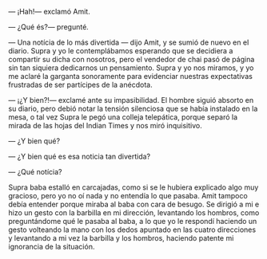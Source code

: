 — ¡Hah!— exclamó Amit.

— ¿Qué és?— pregunté.

— Una notícia de lo más divertida — dijo Amit, y se sumió de nuevo en el diario. Supra y yo le contemplábamos esperando que se decidiera a compartir su dicha con nosotros, pero el vendedor de chai pasó de página sin tan siquiera dedicarnos un pensamiento. Supra y yo nos miramos, y yo me aclaré la garganta sonoramente para evidenciar nuestras expectativas frustradas de ser partícipes de la anécdota.

— ¡¿Y bien?!— exclamé ante su impasibilidad. El hombre siguió absorto en su diario, pero debió notar la tensión silenciosa que se había instalado en la mesa, o tal vez Supra le pegó una colleja telepática, porque separó la mirada de las hojas del Indian Times y nos miró inquisitivo. 

— ¿Y bien qué?

— ¿Y bien qué es esa noticia tan divertida?

— ¿Qué notícia?

Supra baba estalló en carcajadas, como si se le hubiera explicado algo muy gracioso, pero yo no oí nada y no entendía lo que pasaba. Amit tampoco debía entender porque miraba al baba con cara de besugo. Se dirigió a mi e hizo un gesto con la barbilla en mi dirección, levantando los hombros, como preguntándome qué le pasaba al baba, a lo que yo le respondí haciendo un gesto volteando la mano con los dedos apuntado en las cuatro direcciones y levantando a mi vez la barbilla y los hombros, haciendo patente mi ignorancia de la situación.



